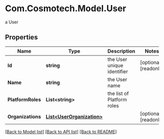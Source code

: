 # Com.Cosmotech.Model.User
a User

## Properties

Name | Type | Description | Notes
------------ | ------------- | ------------- | -------------
**Id** | **string** | the User unique identifier | [optional] [readonly] 
**Name** | **string** | the User name | 
**PlatformRoles** | **List&lt;string&gt;** | the list of Platform roles | 
**Organizations** | [**List&lt;UserOrganization&gt;**](UserOrganization.md) |  | [optional] [readonly] 

[[Back to Model list]](../README.md#documentation-for-models) [[Back to API list]](../README.md#documentation-for-api-endpoints) [[Back to README]](../README.md)

